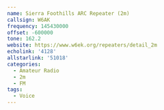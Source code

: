 ```yaml
---
name: Sierra Foothills ARC Repeater (2m)
callsign: W6AK
frequency: 145430000
offset: -600000
tone: 162.2
website: https://www.w6ek.org/repeaters/detail_2m
echolink: '4128'
allstarlink: '51018'
categories:
  - Amateur Radio
  - 2m
  - FM
tags:
  - Voice
---
```

